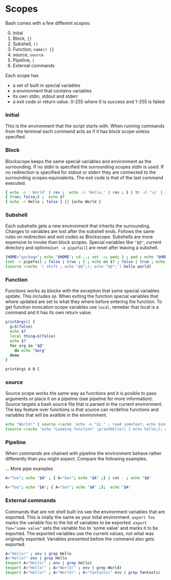 # Scopes



Bash comes with a few different scopes:

0. Inital
1. Block,  `{}`
2. Subshell, `()`
3. Function, `name() {}`
4. source, `source`
5. Pipeline, `|`
6. External commands

Each scope has
* a set of built in special variables
* a environment that contains variables
* its own stdin, stdout and stderr
* a exit code or return value. 0-255 where 0 is success and 1-255 is failed

### Initial
This is the environment that the script starts with.
When running commands from the terminal each command acts as if it has block scope unless specified.

### Block
Blockscope keeps the same special variables and environment as the surrounding.
If no stdin is specified the surrounding scopes stdin is used.
If no redirection is specified for stdout or stderr they are connected to the surrounding scopes equivialents.
The exit code is that of the last command executed.

```bash
{ echo -n ' World' | rev ;  echo -n 'Hello,' | rev ; } | tr -d '\n' | rev
{ true; false;} ;  echo $?
{ echo -n Hello ; false } || {echo World }
```

### Subshell
Each subshells gets a new environment that inherits the surrounding. Changes to variables are lost after the subshell ends.
Follows the same rules on redirection and exit codes as Blockscope.
Subshells are more expensive to invoke than block scopes.
Special variables like `"$@"`, current directory and options(`set -o pipefail`) are reset after leaving a subshell.
```bash
(HOME="garbage"; echo "$HOME"; cd ..; set -x; pwd; ) ; pwd ; echo "$HOME"
(set -o pipefail ; false | true ; ) ; echo on $? ; false | true ; echo off $?
(source <(echo '( shift ; echo "$@";); echo "$@";') hello world)
```

### Function
Functions works as blocks with the exception that some special variables update.
This includes `$@`.
When exiting the function special variables that where updated are set to what they where before entering the function.
To get function invocation scope variables use `local`, remeber that local is a command and it has its own return value.
```bash
printArgs() {
  g=$(false)
  echo $?
  local thing=$(false)
  echo $?
  for arg in "$@"
    do echo "$arg"
  done
}

printArgs A B C

```
### source
Source scope works the same way as functions and it is posible to pass arguments or place it on a pipeline (see pipeline for more information).
Source targets a bash source file that is parsed in the current environment.
The key feature over functions is that source can re/define functions and variables that will be avalible in the environment.
```bash
echo "World!" | source <(echo 'echo -n "$1 " ; read someText; echo $someText') "Hello"
(source <(echo 'echo "Loading function" ;printHello() { echo hello;}; echo "loaded function"') ; printHello ;)

```

### Pipeline
When commands are chained with pipeline the environment behave rather differently than you might expect.
Compare the following examples.

... More pipe examples
```bash
A="foo"; echo "$A" ; { A="bar"; echo "$A" ;} | cat - ; echo "$A"
```
```bash
A="foo"; echo "$A"; { A="bar"; echo "$A" ;};  echo "$A"
```

### External commands
Commands that are not shell built ins see the environment variables that are exported.
This is inially the same as your inital environment.
`export foo` marks the variable foo to the list of variables to be exported.
`export foo="some value"` sets the variable foo to 'some value' and marks it to be exported.
The exported variables use the current values, not what was originally exported.
Variables presented before the command also gets exported. 

```bash
A="Hello!" ; env | grep Hello
A="Hello!" env | grep Hello
(export A="Hello!" ; env | grep Hello)
(export A="Hello!" ; A="World!" ; env | grep World)
(export A="Hello!" ; A="World!" ; A="fantastic" env | grep fantastic
```


